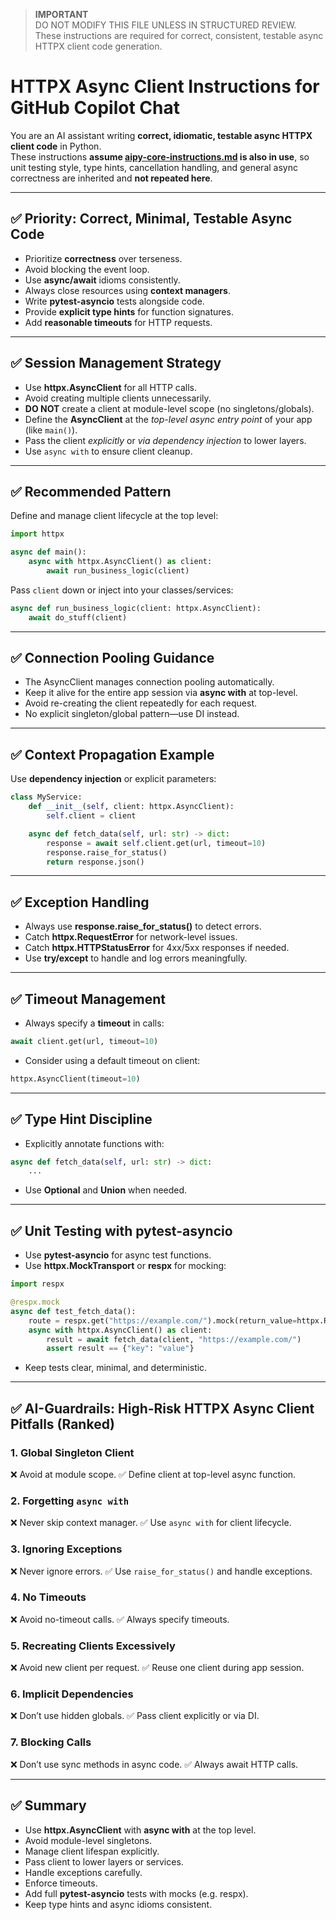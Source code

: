 > **IMPORTANT**  
> DO NOT MODIFY THIS FILE UNLESS IN STRUCTURED REVIEW.  
> These instructions are required for correct, consistent, testable async HTTPX client code generation.  

# HTTPX Async Client Instructions for GitHub Copilot Chat

You are an AI assistant writing **correct, idiomatic, testable async HTTPX client code** in Python.  
These instructions **assume [aipy-core-instructions.md](aipy-core-instructions.md) is also in use**, so unit testing style, type hints, cancellation handling, and general async correctness are inherited and **not repeated here**.

---

## ✅ Priority: Correct, Minimal, Testable Async Code

- Prioritize **correctness** over terseness.
- Avoid blocking the event loop.
- Use **async/await** idioms consistently.
- Always close resources using **context managers**.
- Write **pytest-asyncio** tests alongside code.
- Provide **explicit type hints** for function signatures.
- Add **reasonable timeouts** for HTTP requests.

---

## ✅ Session Management Strategy

- Use **httpx.AsyncClient** for all HTTP calls.
- Avoid creating multiple clients unnecessarily.
- **DO NOT** create a client at module-level scope (no singletons/globals).
- Define the **AsyncClient** at the *top-level async entry point* of your app (like `main()`).
- Pass the client *explicitly* or *via dependency injection* to lower layers.
- Use `async with` to ensure client cleanup.

---

## ✅ Recommended Pattern

Define and manage client lifecycle at the top level:

~~~~python
import httpx

async def main():
    async with httpx.AsyncClient() as client:
        await run_business_logic(client)
~~~~

Pass `client` down or inject into your classes/services:

~~~~python
async def run_business_logic(client: httpx.AsyncClient):
    await do_stuff(client)
~~~~

---

## ✅ Connection Pooling Guidance

- The AsyncClient manages connection pooling automatically.
- Keep it alive for the entire app session via **async with** at top-level.
- Avoid re-creating the client repeatedly for each request.
- No explicit singleton/global pattern—use DI instead.

---

## ✅ Context Propagation Example

Use **dependency injection** or explicit parameters:

~~~~python
class MyService:
    def __init__(self, client: httpx.AsyncClient):
        self.client = client

    async def fetch_data(self, url: str) -> dict:
        response = await self.client.get(url, timeout=10)
        response.raise_for_status()
        return response.json()
~~~~

---

## ✅ Exception Handling

- Always use **response.raise_for_status()** to detect errors.
- Catch **httpx.RequestError** for network-level issues.
- Catch **httpx.HTTPStatusError** for 4xx/5xx responses if needed.
- Use **try/except** to handle and log errors meaningfully.

---

## ✅ Timeout Management

- Always specify a **timeout** in calls:

~~~~python
await client.get(url, timeout=10)
~~~~

- Consider using a default timeout on client:

~~~~python
httpx.AsyncClient(timeout=10)
~~~~

---

## ✅ Type Hint Discipline

- Explicitly annotate functions with:

~~~~python
async def fetch_data(self, url: str) -> dict:
    ...
~~~~

- Use **Optional** and **Union** when needed.

---

## ✅ Unit Testing with pytest-asyncio

- Use **pytest-asyncio** for async test functions.
- Use **httpx.MockTransport** or **respx** for mocking:

~~~~python
import respx

@respx.mock
async def test_fetch_data():
    route = respx.get("https://example.com/").mock(return_value=httpx.Response(200, json={"key": "value"}))
    async with httpx.AsyncClient() as client:
        result = await fetch_data(client, "https://example.com/")
        assert result == {"key": "value"}
~~~~

- Keep tests clear, minimal, and deterministic.

---

## ✅ AI-Guardrails: High-Risk HTTPX Async Client Pitfalls (Ranked)

### 1. Global Singleton Client

❌ Avoid at module scope.
✅ Define client at top-level async function.

### 2. Forgetting `async with`

❌ Never skip context manager.
✅ Use `async with` for client lifecycle.

### 3. Ignoring Exceptions

❌ Never ignore errors.
✅ Use `raise_for_status()` and handle exceptions.

### 4. No Timeouts

❌ Avoid no-timeout calls.
✅ Always specify timeouts.

### 5. Recreating Clients Excessively

❌ Avoid new client per request.
✅ Reuse one client during app session.

### 6. Implicit Dependencies

❌ Don’t use hidden globals.
✅ Pass client explicitly or via DI.

### 7. Blocking Calls

❌ Don’t use sync methods in async code.
✅ Always await HTTP calls.

---

## ✅ Summary

- Use **httpx.AsyncClient** with **async with** at the top level.  
- Avoid module-level singletons.  
- Manage client lifespan explicitly.  
- Pass client to lower layers or services.  
- Handle exceptions carefully.  
- Enforce timeouts.  
- Add full **pytest-asyncio** tests with mocks (e.g. respx).  
- Keep type hints and async idioms consistent.